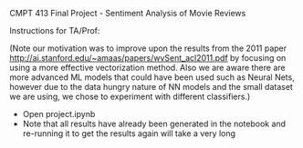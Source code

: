 CMPT 413 Final Project - Sentiment Analysis of Movie Reviews

Instructions for TA/Prof:

(Note our motivation was to improve upon the results from the 2011 paper http://ai.stanford.edu/~amaas/papers/wvSent_acl2011.pdf
by focusing on using a more effective vectorization method. Also we are aware there are more advanced ML models that could have been used such as
Neural Nets, however due to the data hungry nature of NN models and the small dataset we are using, we chose to experiment with different classifiers.)

- Open project.ipynb
- Note that all results have already been generated in the notebook and re-running it to get the results again will take a very long 
